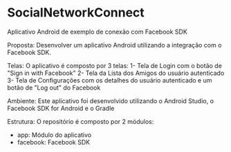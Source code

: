 SocialNetworkConnect
====================

Aplicativo Android de exemplo de conexão com Facebook SDK


Proposta: Desenvolver um aplicativo Android utilizando a integração com o Facebook SDK.

Telas: O aplicativo é composto por 3 telas:
1- Tela de Login com o botão de "Sign in with Facebook"
2- Tela da Lista dos Amigos do usuário autenticado
3- Tela de Configurações com os detalhes do usuário autenticado e um botão de "Log out" do Facebook

Ambiente: Este aplicativo foi desenvolvido utilizando o Android Studio, o Facebook SDK for Android e o Gradle

Estrutura: O repositório é composto por 2 módulos: 
- app: Módulo do aplicativo
- facebook: Facebook SDK
